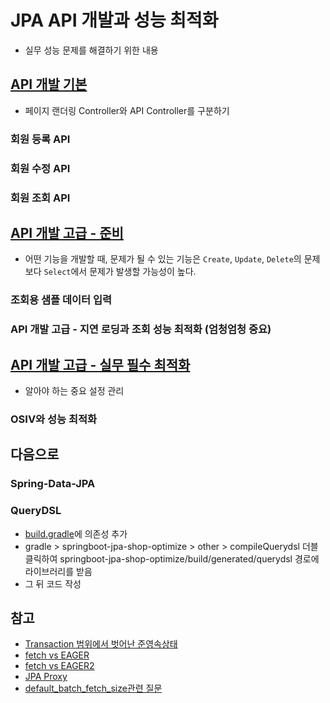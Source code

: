 # JPA API 개발과 성능 최적화
- 실무 성능 문제를 해결하기 위한 내용

## [API 개발 기본](doc/01_api_dev_basic.md)
- 페이지 랜더링 Controller와 API Controller를 구분하기

### 회원 등록 API
### 회원 수정 API
### 회원 조회 API

## [API 개발 고급 - 준비](doc/02_api_dev_advanced.md)
- 어떤 기능을 개발할 때, 문제가 될 수 있는 기능은 `Create`, `Update`, `Delete`의 문제보다 `Select`에서 문제가 발생할 가능성이 높다.

### 조회용 샘플 데이터 입력
### API 개발 고급 - 지연 로딩과 조회 성능 최적화 (엄청엄청 중요)

## [API 개발 고급 - 실무 필수 최적화](doc/03_api_dev_optimize.md)
- 알아야 하는 중요 설정 관리

### OSIV와 성능 최적화

## 다음으로
### Spring-Data-JPA
### QueryDSL
- [build.gradle](../build.gradle)에 의존성 추가
- gradle > springboot-jpa-shop-optimize > other > compileQuerydsl 더블클릭하여 
  springboot-jpa-shop-optimize/build/generated/querydsl 경로에 라이브러리를 받음
- 그 뒤 코드 작성

## 참고
- [Transaction 범위에서 벗어난 준영속상태](https://www.inflearn.com/questions/98643)
- [fetch vs EAGER](https://www.inflearn.com/questions/39516)
- [fetch vs EAGER2](https://www.inflearn.com/questions/30446)
- [JPA Proxy](https://www.inflearn.com/course/ORM-JPA-Basic/lecture/21708?tab=curriculum)
- [default_batch_fetch_size관련 질문](https://www.inflearn.com/questions/34469)
